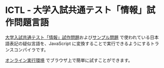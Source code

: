 # ICTL - 大学入試共通テスト「情報」試作問題言語

[大学入試共通テスト「情報」試作問題](https://www.ipsj.or.jp/education/9faeag0000012a50-att/sanko2.pdf)および[サンプル問題](https://www.dnc.ac.jp/albums/abm.php?f=abm00040342.pdf&n=12_%E3%82%B5%E3%83%B3%E3%83%97%E3%83%AB%E5%95%8F%E9%A1%8C%E3%80%8E%E6%83%85%E5%A0%B1%E3%80%8F%E3%80%80%E5%95%8F%E9%A1%8C.pdf) で使われている日本語表記の疑似言語を、JavaScript に変換することで実行できるようにするトランスコンパイラです。

[オンライン実行環境](https://nodai2hitc.github.io/ictl/) でブラウザ上で簡単に試すことができます。
